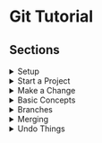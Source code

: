 # Git Tutorial

## Sections

<details>
  <summary> Setup </summary>
  
## Setup

Set the name and email that will be attached to your commits and tags.
```
$> git config --global user.name  "Cagin Agirdemir"
$> git config --global user.email "caginagirdemir@gmail.com"
```
  
</details>  

<details>
  <summary> Start a Project </summary>

## Start a Project

Create a local repo
```
$> git init
```
or
Download a remote repo
```
$> git clone <url>
```

</details>  
  
<details>
  <summary> Make a Change </summary>
  
## Make a Change

Add a file to staging (sahneye koyma)

```
$> git add <file>
$> git add .
```

Commit all staged giles to git

```
$> git commit -m "commit message"
```

Add all changes made to tracked files & commit

```
$> git commit -am "commit message"
```
  
</details>  
  
<details>
  <summary> Basic Concepts </summary>

## Basic Concepts

**main**: default development branch
**origin**: default upstream repo
**HEAD**: current branch
**HEAD^**: parent of HEAD
**HEAD~4**: great-great grandparent of HEAD
  
</details> 
  
<details>
  <summary> Branches </summary>

## Branches

List all local branches. Add -r flag to show all remote branches. -a flag for all branches.

```
$> git branch
```

Create a new branch

```
$> git branch <new-branch>
```

Switch to a branch & update the working directory

```
$> git checkout <branch>
```

Create a new branch and switch to it

```
$> git checkout -b <new-branch>
```

Delete a merged branch

```
$> git checkout -d <branch>
```

Delete a branch, whether merged or not

```
$> git checkout -D <branch>
```

Add a tag to current commit (often used for new version releases)

```
$> git tag <tag-name>
```
  
</details> 
  
<details>
  <summary> Merging </summary>

## Merging (combine branches with  history)

Merge branch a into branch b.

```
$> git checkout b
$> git merge a
```

## Rebasing (combine branches wihtout history)

Rebase feature branch onto main (to incorporate new changes made to main). Prevents unnecessary merge commits into feature, keeping history clean

```
$> git checkout feature
$> git merge main
```
  
</details> 
  
<details>
  <summary> Undo Things </summary>

## Undoing Things

Move (&/or rename) a file & stage move

```
$> git mv <existing_path> <new_path>
```

Remove a file from working directory & staging area, then stage the removal

```
$> git rm <file>
```

Create a new commit, reverting the changes from a specified commit

```
$> git revert <commit_ID>
```

Go back to a previous commit & delete all commits ahead of it (revert is safer). 

```
$> git reset <commit_ID>
```
  
</details> 
